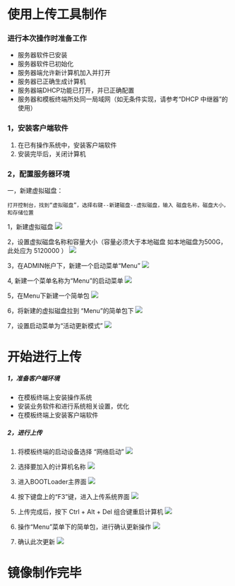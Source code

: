 # 使用上传工具制作

### 进行本次操作时准备工作

* 服务器软件已安装
* 服务器软件已初始化
* 服务器端允许新计算机加入并打开
* 服务器已正确生成计算机
* 服务器端DHCP功能已打开，并已正确配置
* 服务器和模板终端所处同一局域网（如无条件实现，请参考“DHCP 中继器”的使用）

### 1，安装客户端软件

1. 在已有操作系统中，安装客户端软件
2. 安装完毕后，关闭计算机

### 2，配置服务器环境

一，新建虚拟磁盘：

```
打开控制台，找到“虚拟磁盘”，选择右键--新建磁盘--虚拟磁盘，输入 磁盘名称，磁盘大小，和存储位置
```

1，新建虚拟磁盘
![](/assets/10.png)

2，设置虚拟磁盘名称和容量大小（容量必须大于本地磁盘 如本地磁盘为500G，此处应为 5120000 ）
![](/assets/11.png)

3，在ADMIN帐户下，新建一个启动菜单“Menu”
![](/assets/12-1.png)

4, 新建一个菜单名称为“Menu”的启动菜单
![](/assets/13.png)


5，在Menu下新建一个简单包
![](/assets/14-1.png)

6，将新建的虚拟磁盘拉到 “Menu”的简单包下
![](/assets/15-1.png)

7，设置启动菜单为“活动更新模式”
![](/assets/16-1.png)

# 开始进行上传

##### 1，准备客户端环境

* 在模板终端上安装操作系统
* 安装业务软件和进行系统相关设置，优化
* 在模板终端上安装客户端软件

##### 2，进行上传

1. 将模板终端的启动设备选择 “网络启动”
  ![](/assets/18-2.png)

2. 选择要加入的计算机名称
  ![](/assets/18-1.png)

3. 进入BOOTLoader主界面
  ![](/assets/19-1.png)
4. 按下键盘上的“F3”键，进入上传系统界面
  ![](/assets/24-1.png)
5. 上传完成后，按下 Ctrl + Alt + Del 组合键重启计算机
  ![](/assets/24-2.png)
6. 操作“Menu”菜单下的简单包，进行确认更新操作
  ![](/assets/22-1.png)
7. 确认此次更新
  ![](/assets/23-1.png)

# 镜像制作完毕

